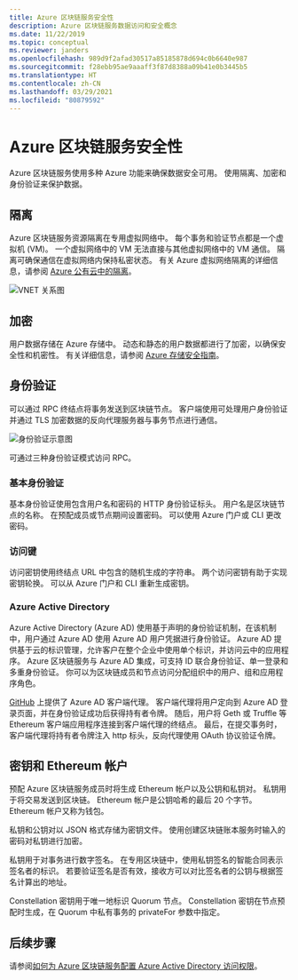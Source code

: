 ```yaml
---
title: Azure 区块链服务安全性
description: Azure 区块链服务数据访问和安全概念
ms.date: 11/22/2019
ms.topic: conceptual
ms.reviewer: janders
ms.openlocfilehash: 989d9f2afad30517a85185878d694c0b6640e987
ms.sourcegitcommit: f28ebb95ae9aaaff3f87d8388a09b41e0b3445b5
ms.translationtype: HT
ms.contentlocale: zh-CN
ms.lasthandoff: 03/29/2021
ms.locfileid: "80879592"
---
```

# <a name="azure-blockchain-service-security"></a>Azure 区块链服务安全性

Azure 区块链服务使用多种 Azure 功能来确保数据安全可用。 使用隔离、加密和身份验证来保护数据。

## <a name="isolation"></a>隔离

Azure 区块链服务资源隔离在专用虚拟网络中。 每个事务和验证节点都是一个虚拟机 (VM)。 一个虚拟网络中的 VM 无法直接与其他虚拟网络中的 VM 通信。 隔离可确保通信在虚拟网络内保持私密状态。 有关 Azure 虚拟网络隔离的详细信息，请参阅 [Azure 公有云中的隔离](../../security/fundamentals/isolation-choices.md#networking-isolation)。

![VNET 关系图](./media/data-security/vnet.png)

## <a name="encryption"></a>加密

用户数据存储在 Azure 存储中。 动态和静态的用户数据都进行了加密，以确保安全性和机密性。 有关详细信息，请参阅 [Azure 存储安全指南](../../storage/blobs/security-recommendations.md)。

## <a name="authentication"></a>身份验证

可以通过 RPC 终结点将事务发送到区块链节点。 客户端使用可处理用户身份验证并通过 TLS 加密数据的反向代理服务器与事务节点进行通信。

![身份验证示意图](./media/data-security/authentication.png)

可通过三种身份验证模式访问 RPC。

### <a name="basic-authentication"></a>基本身份验证

基本身份验证使用包含用户名和密码的 HTTP 身份验证标头。 用户名是区块链节点的名称。 在预配成员或节点期间设置密码。 可以使用 Azure 门户或 CLI 更改密码。

### <a name="access-keys"></a>访问键

访问密钥使用终结点 URL 中包含的随机生成的字符串。 两个访问密钥有助于实现密钥轮换。 可以从 Azure 门户和 CLI 重新生成密钥。

### <a name="azure-active-directory"></a>Azure Active Directory

Azure Active Directory (Azure AD) 使用基于声明的身份验证机制，在该机制中，用户通过 Azure AD 使用 Azure AD 用户凭据进行身份验证。 Azure AD 提供基于云的标识管理，允许客户在整个企业中使用单个标识，并访问云中的应用程序。 Azure 区块链服务与 Azure AD 集成，可支持 ID 联合身份验证、单一登录和多重身份验证。 你可以为区块链成员和节点访问分配组织中的用户、组和应用程序角色。

[GitHub](https://github.com/Microsoft/azure-blockchain-connector/releases) 上提供了 Azure AD 客户端代理。 客户端代理将用户定向到 Azure AD 登录页面，并在身份验证成功后获得持有者令牌。 随后，用户将 Geth 或 Truffle 等 Ethereum 客户端应用程序连接到客户端代理的终结点。 最后，在提交事务时，客户端代理将持有者令牌注入 http 标头，反向代理使用 OAuth 协议验证令牌。

## <a name="keys-and-ethereum-accounts"></a>密钥和 Ethereum 帐户

预配 Azure 区块链服务成员时将生成 Ethereum 帐户以及公钥和私钥对。 私钥用于将交易发送到区块链。 Ethereum 帐户是公钥哈希的最后 20 个字节。 Ethereum 帐户又称为钱包。

私钥和公钥对以 JSON 格式存储为密钥文件。 使用创建区块链账本服务时输入的密码对私钥进行加密。

私钥用于对事务进行数字签名。 在专用区块链中，使用私钥签名的智能合同表示签名者的标识。 若要验证签名是否有效，接收方可以对比签名者的公钥与根据签名计算出的地址。

Constellation 密钥用于唯一地标识 Quorum 节点。 Constellation 密钥在节点预配时生成，在 Quorum 中私有事务的 privateFor 参数中指定。

## <a name="next-steps"></a>后续步骤

请参阅[如何为 Azure 区块链服务配置 Azure Active Directory 访问权限](configure-aad.md)。
